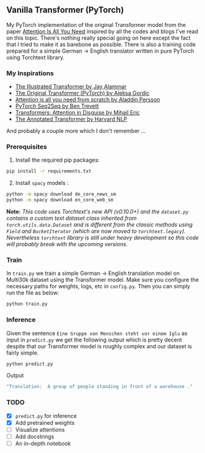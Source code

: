 ## Vanilla Transformer (PyTorch)
My PyTorch implementation of the original Transformer model from the paper [Attention Is All You Need](https://arxiv.org/abs/1706.03762) inspired by all the codes and blogs I've read on this topic. There's nothing really special going on here except the fact that I tried to make it as barebone as possible. There is also a training code prepared for a simple German -> English translator written in pure PyTorch using Torchtext library.

### My Inspirations
- [The Illustrated Transformer by Jay Alammar](https://jalammar.github.io/illustrated-transformer/)
- [The Original Transformer (PyTorch) by Aleksa Gordic](https://github.com/gordicaleksa/pytorch-original-transformer)
- [Attention is all you need from scratch by Aladdin Persson](https://github.com/aladdinpersson/Machine-Learning-Collection/blob/master/ML/Pytorch/more_advanced/Seq2Seq_attention/seq2seq_attention.py)
- [PyTorch Seq2Seq by Ben Trevett](https://github.com/bentrevett/pytorch-seq2seq)
- [Transformers: Attention in Disguise by Mihail Eric](https://www.mihaileric.com/posts/transformers-attention-in-disguise/)
- [The Annotated Transformer by Harvard NLP](http://nlp.seas.harvard.edu/2018/04/03/attention.html)

And probably a couple more which I don't remember ...

### Prerequisites
1. Install the required pip packages:
```bash
pip install -r requirements.txt
```
2. Install `spacy` models :
```bash
python -m spacy download de_core_news_sm
python -m spacy download en_core_web_sm
```
**Note:** _This code uses Torchtext's new API (v0.10.0+) and the `dataset.py` contains a custom text dataset class inherited from `torch.utils.data.Dataset` and is different from the classic methods using `Field` and `BucketIterator` (which are now moved to `torchtext.legacy`). Nevertheless `torchtext` library is still under heavy development so this code will probably break with the upcoming versions._

### Train
In `train.py` we train a simple German -> English translation model on Multi30k dataset using the Transformer model. Make sure you configure the necessary paths for weights, logs, etc in `config.py`. Then you can simply run the file as below:
```python
python train.py
```
### Inference
Given the sentence `Eine Gruppe von Menschen steht vor einem Iglu` as input in `predict.py` we get the following output which is pretty decent despite that our Transformer model is roughly complex and our dataset is fairly simple.
```bash
python predict.py
```
Output
```bash
"Translation:  A group of people standing in front of a warehouse ."
```

### TODO
- [x] `predict.py` for inference
- [x] Add pretrained weights
- [ ] Visualize attentions
- [ ] Add docstrings
- [ ] An in-depth notebook

